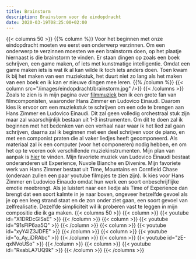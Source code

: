 ```yaml
---
title: Brainstorm
description: Brainstorm voor de eindopdracht
date: 2020-03-19T08:25:00+02:00 
---
```

{{< columns 50 >}}
{{% column %}}
Voor het beginnen met onze eindopdracht moeten we eerst een onderwerp verzinnen. Om een onderwerp te verzinnen moesten we een brainstorm doen, op het plaatje hiernaast is die brainstorm te vinden. Er staan dingen op zoals een boek schrijven, een game maken, of iets met kunstmatige intelligentie. Omdat een game maken iets is wat ik al kan wilde ik toch iets anders doen. Toen kwam ik bij het maken van een muziekstuk, het duurt niet zo lang als het maken van een boek en ik kan er nieuwe dingen mee leren. 
{{% /column %}}
{{< column src="/images/eindopdracht/brainstorm.jpg" />}}
{{< /columns >}}
Zoals te zien is in mijn pagina over [filmmuziek](/filmmuziek) ben ik een grote fan van filmcomponisten, waaronder Hans Zimmer en Ludovico Einaudi. Daarom kies ik ervoor om een muziekstuk te schrijven om een ode te brengen aan Hans Zimmer en Ludovico Einaudi. Dit zal geen volledig orchestraal stuk zijn maar zal waarschijnlijk bestaan uit 1-3 instrumenten. Om dit te doen zal ik beginnen met het bedenken van een verhaal naar waar ik het lied zal gaan schrijven, daarna zal ik beginnen met een deel schrijven voor de piano, en met een componist praten die al vaker liedjes heeft gecomponeerd. Als materiaal zal ik een computer (voor het componeren) nodig hebben, en om het op te voeren ook verschillende muziekinstrumenten. Mijn plan van aanpak is [hier](/eindopdracht/pva) te vinden. Mijn favoriete muziek van Ludovico Einaudi bestaat onderanderen uit Experience, Nuvole Bianche en Divenire. Mijn favoriete werk van Hans Zimmer bestaat uit Time, Mountains en Cornfield Chase (onderaan zullen een paar youtube filmpjes te zien zijn). Ik kies voor Hans Zimmer en Ludovico Einaudo omdat hun werk een soort onbeschrijflijke emotie meebrengt. Als je luistert naar een liedje als Time of Experience dan brengt dat een soort kalmte in je naar boven, ongeveer hetzelfde gevoel als je op een leeg strand staat en de zon onder ziet gaan, een soort gevoel van zelfrealisatie. Dezelfde simpliciteit wil ik proberen vast te leggen in mijn compositie die ik ga maken.
{{< columns 50 >}}
{{< column >}}
{{< youtube id="X1DRDcGlSsE" >}}
{{< /column >}}
{{< column >}}
{{< youtube id="91sFlP6aa5Q" >}}
{{< /column >}}
{{< column >}}
{{< youtube id="xyY4IZ3JDFE" >}}
{{< /column >}}
{{< column >}}
{{< youtube id="o_Ay_iDRAbc" >}}
{{< /column >}}
{{< column >}}
{{< youtube id="zE-qxNVoUSo" >}}
{{< /column >}}
{{< column >}}
{{< youtube id="RxabLA7UQ9k" >}}
{{< /column >}}
{{< /columns >}}
